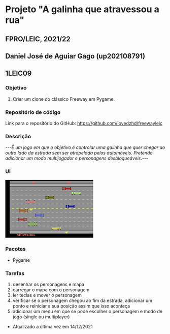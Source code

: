 # Projeto "A galinha que atravessou a rua"
## FPRO/LEIC, 2021/22
## Daniel José de Aguiar Gago (up202108791)
## 1LEIC09

### Objetivo

1. Criar um clone do clássico Freeway em Pygame.

### Repositório de código

Link para o repositório do GitHub: https://github.com/lovedzhd/freewayleic

### Descrição

*---É um jogo em que o objetivo é controlar uma galinha que quer chegar ao outro lado da estrada sem ser atropelada pelos automóveis. Pretendo adicionar um modo multijogador e personagens desbloqueáveis.---*

### UI

![UI](UI.png)

### Pacotes

- Pygame

### Tarefas

1. desenhar os personagens e mapa
2. carregar o mapa com o personagem
3. ler teclas e mover o personagem
4. verificar se o personagem chegou ao fim da estrada, adicionar um ponto e reiniciar a sua posição assim que isso aconteça
5. adicionar um menu em que se pode escolher o personagem e modo de jogo (single ou multiplayer)

- Atualizado a última vez em 14/12/2021
